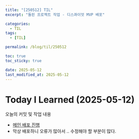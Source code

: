 ```yaml
---
title: "[250512] TIL"
excerpt: "돌핀 프로젝트 작업 - 디스콰이엇 MVP 배포"

categories:
  - TIL
tags:
  - [TIL]

permalink: /blog/til/250512

toc: true
toc_sticky: true

date: 2025-05-12
last_modified_at: 2025-05-12
---
```


# Today I Learned (2025-05-12)

오늘의 커밋 및 작업 내용

- [메인 배포 진행](https://dolpin.site/onboarding)
- 막상 배포하니 오류가 많아서 .. 수정해야 할 부분이 많다.

